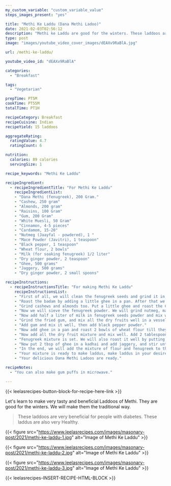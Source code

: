 ```yaml
---
my_custom_variable: "custom_variable_value"
steps_images_present: "yes"

title: "Methi Ke Laddu (Dana Methi Ladoo)"
date: 2021-02-03T02:56:12
description: "Methi ke Laddu are good for the winters. These laddoos are very beneficial for people with diabetes. These laddus are also very Healthy."
type: post
image: "images/youtube_video_cover_images/dEAXv9RaBlA.jpg"

url: /methi-ke-laddu/

youtube_video_id: "dEAXv9RaBlA"

categories: 
  - "Breakfast"

tags:
  - "Vegetarian"

prepTime: PT5M
cookTime: PT55M
totalTime: PT1H

recipeCategory: Breakfast
recipeCuisine: Indian
recipeYield: 15 laddoos

aggregateRating:
  ratingValue: 4.7
  ratingCount: 6

nutrition:
  calories: 89 calories
  servingSize: 1

recipe_keywords: "Methi Ke Laddu"

recipeIngredient:
  - recipeIngredientTitle: "For Methi Ke Laddu"
    recipeIngredientList:
    - "Dana Methi (fenugreek), 200 Gram." 
    - "Cashew, 250 gram" 
    - "Almonds, 200 gram" 
    - "Raisins, 100 Gram" 
    - "Gum, 200 Gram" 
    - "White Muesli, 50 Gram" 
    - "Cinnamon, 4-5 pieces" 
    - "Cardamom, 15-20" 
    - "Nutmeg (Jaayfal - powdered), 1 " 
    - "Mace Powder (Javitri), 1 teaspoon" 
    - "Black pepper, 1 teaspoon" 
    - "Wheat flour, 2 bowls" 
    - "Milk (for soaking fenugreek) 1/2 liter" 
    - "Dry ginger powder, 2 teaspoon" 
    - "Ghee, 500 grams" 
    - "Jaggery, 500 grams" 
    - "Dry ginger powder, 2 small spoons" 

recipeInstructions:
  - recipeInstructionsTitle: "For making Methi Ke Laddu"
    recipeInstructionsList:
    - "First of all, we will clean the fenugreek seeds and grind it in a mixer jar and put it aside." 
    - "Roast the badam by adding a little ghee in a pan. After that we will roast cashew nuts, chop the Coconut into pieces and grind them coarsely in a mixer." 
    - "Grind cashews and almonds too. Put a little ghee and roast the Coconut powder, and finally put on a plate." 
    - "Now we will sieve the fenugreek powder. We will grind nutmeg, mace, cinnamon, green cardamom in a mixer jar." 
    - "Now add half a liter of milk in fenugreek seeds powder and mix well and allow to set for 4 to 5 hours." 
    - "Grind the fried gum, and mix all the dry fruits well in a vessel and add nutmeg, mace, cinnamon powder and later add white muesli powder. " 
    - "Add gum and mix it well, then add black pepper powder." 
    - "Now add ghee in a pan and roast 2 bowls of wheat flour till they turn golden brown and add cardamom powder to it." 
    - "Now add all the dry fruit mixture and mix well. Add 2 tablespoons of ghee to it." 
    - "Fenugreek mixture is set. We will also roast it well by putting ghee in another pan and now we will mix the fenugreek mixture with the flour." 
    - "Now put 2 tbsp of ghee in a kadhai and add jaggery, and stir until jaggery melts well in the ghee. Now add two teaspoons of dry ginger powder to it." 
    - "In the end, we will add the mixture of flour and fenugreek to the jaggery and mix all the dry fruits too well." 
    - "Your mixture is ready to make laddus, make laddus in your desired shape. " 
    - "Your delicious Dana Methi Ladoos are ready." 

recipeNotes:
  - "You can also make gum puffs in microwave." 

---
```


{{< leelasrecipes-button-block-for-recipe-here-link >}}

Let's learn to make very tasty and beneficial Laddoos of Methi. They are good for the winters. We will make them the traditional way.

> These laddoos are very beneficial for people with diabetes. These laddus are also very Healthy.

{{< figure src="https://www.leelasrecipes.com/images/masonary-post/2021/methi-ke-laddu-1.jpg" alt="Image of Methi Ke Laddu" >}}

{{< figure src="https://www.leelasrecipes.com/images/masonary-post/2021/methi-ke-laddu-2.jpg" alt="Image of Methi Ke Laddu" >}}

{{< figure src="https://www.leelasrecipes.com/images/masonary-post/2021/methi-ke-laddu-3.jpg" alt="Image of Methi Ke Laddu" >}}

{{< leelasrecipes-INSERT-RECIPE-HTML-BLOCK >}}

